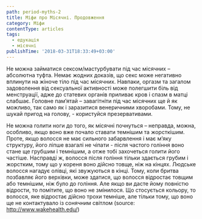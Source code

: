 ```yaml
---
path: period-myths-2
title: Міфи про Місячні. Продовження
category: Міфи
contentType: articles
tags:
  - едукація
  - місячні
publishTime: '2018-03-31T18:33:49+03:00'
---
```

Не можна займатися сексом/мастурбувати під час місячних – абсолютна туфта. Немає жодних доказів, що секс може негативно вплинути на жіноче тіло під час місячних. Навпаки, оргазм та загалом задоволення від сексуальної активності може полегшити біль від менструації, адже до статевих органів приливає кров і спазм в матці слабшає. Головне пам’ятай – завагітніти під час місячних ще й як можливо, так само як і заразитися венеричними хворобами.  Тому, не шукай пригод на голову, - користуйся презервативами.

Не можна голити ноги до того, як місячні почнуться – неправда, можна, особливо, якщо воно вже почало ставати темнішим та жорсткішим. Проте, якщо волосся не має сильного забарвлення і має м’яку структуру, його ліпше взагалі не чіпати - після частого гоління воно стане ще грубшим і темнішим, а отже тобі захочеться голити його частіше. Насправді ж, волосся після гоління тільки здається грубим і жорстким, тому що у кореня воно дійсно товще, ніж на кінцях. Людське волосся нагадує олівці, які звужуються в кінці. Тому, коли бритва позбавляє його верхівки, може здатися, що волосся відростає товщим або темнішим, ніж було до гоління. Але якщо ви дасте йому повністю відрости, то помітите, що воно не змінилося. Що стосується кольору, то волосся, яке відростає дійсно трохи темніше, але тільки тому, що воно ще не контактувало із сонячним світлом (source: http://www.wakehealth.edu/)
